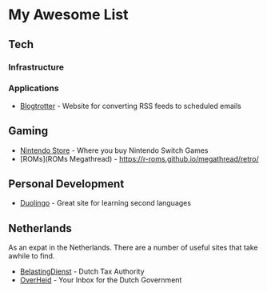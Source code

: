 # My Awesome List

## Tech

### Infrastructure

### Applications
- [Blogtrotter](https://blogtrottr.com) - Website for converting RSS feeds to scheduled emails

## Gaming
- [Nintendo Store](https://www.nintendo.nl) - Where you buy Nintendo Switch Games
- [ROMs](ROMs Megathread) - https://r-roms.github.io/megathread/retro/

## Personal Development
- [Duolingo](https://www.duolingo.com/learn) - Great site for learning second languages

## Netherlands
As an expat in the Netherlands. There are a number of useful sites that take awhile to find.

- [BelastingDienst](https://www.belastingdienst.nl/wps/wcm/connect/nl/home/content/inloggen-mijn-belastingdienst) - Dutch Tax Authority
- [OverHeid](https://mijn.overheid.nl/welkom/) - Your Inbox for the Dutch Government
